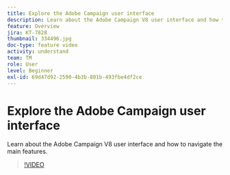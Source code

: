 ```yaml
---
title: Explore the Adobe Campaign user interface
description: Learn about the Adobe Campaign V8 user interface and how to navigate the main features.
feature: Overview
jira: KT-7828
thumbnail: 334496.jpg
doc-type: feature video
activity: understand
team: TM
role: User
level: Beginner
exl-id: 69d47d92-2590-4b3b-801b-493fbe4df2ce
---
```

# Explore the Adobe Campaign user interface

Learn about the Adobe Campaign V8 user interface and how to navigate the main features.

>[!VIDEO](https://video.tv.adobe.com/v/334496?quality=12&learn=on)
